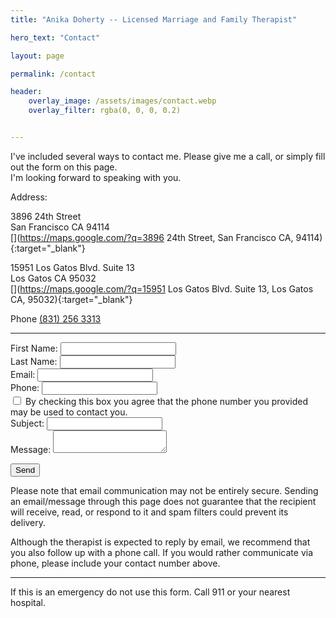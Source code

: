 ```yaml
---
title: "Anika Doherty -- Licensed Marriage and Family Therapist"

hero_text: "Contact"

layout: page

permalink: /contact

header:
    overlay_image: /assets/images/contact.webp
    overlay_filter: rgba(0, 0, 0, 0.2)


---
```


I've included several ways to contact me. Please give me a call, or simply fill out the form on this page.  
I'm looking forward to speaking with you.



Address:

3896 24th Street  
San Francisco CA 94114   
[<i class="fa-solid fa-map"></i>](https://maps.google.com/?q=3896 24th Street, San Francisco CA, 94114){:target="_blank"}

15951 Los Gatos Blvd. Suite 13  
Los Gatos CA 95032  
[<i class="fa-solid fa-map"></i>](https://maps.google.com/?q=15951 Los Gatos Blvd. Suite 13, Los Gatos CA, 95032){:target="_blank"}

Phone
[(831) 256 3313](tel:8312563313)


----

<form action="https://api.staticforms.xyz/submit" method="POST">
  <input type="hidden" name="apiKey" value="sf_ckijhfi4bne4a5974emhcn5b" />
  <input type="hidden" name="redirectTo" value="https://anikadoherty.com/thank-you">
  <input type="hidden" name="replyTo" value="">

  <!-- Your form fields -->


  <input type="text" name="website" style="display: none" tabindex="-1" autocomplete="off" value="https://anikadoherty.com" />
  <div class="form-group">
    <label for="name">First Name:</label>
    <input type="text" id="first-name" name="First Name" required>
  </div>
  <div class="form-group">
    <label for="name">Last Name:</label>
    <input type="text" id="last-name" name="Last Name" required>
  </div>

  <div class="form-group">
    <label for="email">Email:</label>
    <input type="email" id="email" name="Email" required>
  </div>

  <div class="form-group">
    <label for="phone">Phone:</label>
    <input type="text" id="phone" name="Phone" required>
  </div>

  <div class="form-check">
      <input class="form-check-input" type="checkbox" value="phone-ok-to-contact-client" id="phone-ok" name="Phone OK">
      <label class="form-check-label" for="phone-ok">
        By checking this box you agree that the phone number you provided may be used to contact you.
      </label>
      <input class="form-check-input" type="checkbox" value="placeholder" id="phone-ph" name="Phone OK" checked style="display: none" tabindex="-1">
      <label class="form-check-label" for="phone-ph" style="display: none" tabindex="-1">
        place holder
      </label>
  </div>

  <div class="form-group">
    <label for="name">Subject:</label>
    <input type="text" id="subject" name="Subject" required>
  </div>

  <div class="form-group">
    <label for="message">Message:</label>
    <textarea id="message" name="Message" required></textarea>
  </div>


  <!-- reCAPTCHA widget -->
  <div class="g-recaptcha" data-sitekey="6LdPZSIrAAAAAOZucJNpkSg3midogmAmMN5yVhXq"></div>

  <button type="submit">Send</button>


<label>
Please note that email communication may not be entirely secure. Sending an email/message through this page does not guarantee that the recipient will receive, read, or respond to it and spam filters could prevent its delivery.

Although the therapist is expected to reply by email, we recommend that you also follow up with a phone call. If you would rather communicate via phone, please include your contact number above.

</label><hr/>
<label>
If this is an emergency do not use this form. Call 911 or your nearest hospital.
</label>

  <!-- Include reCAPTCHA JavaScript -->
  <script src="https://www.google.com/recaptcha/api.js" async defer></script>
</form>

<script>
document.querySelector('form').addEventListener('submit', function(event) {
    const emailInput = document.getElementById('email');
    const replyToInput = document.querySelector('input[name="replyTo"]');
    if (emailInput && replyToInput) {
        replyToInput.value = emailInput.value;
    }
});
</script>
